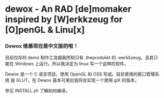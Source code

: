 dewox - An RAD [de]momaker inspired by [W]erkkzeug for [O]penGL & Linu[x]
======================================================================
<h3>Dewox 维基现在是中文版的啦！</h3>

目前仅存的 demo 制作工具据我所知只有 .theprodukkt 的 .werkkzeug，且其只能在
Windows 上运行。所以我决定为 linux 写一个这种的软件。

Dewox 是一个 C 语言项目，使用 OpenGL 和 OSS 写成。目前使用的窗口管理系统
是 GLUT。在 Dewox 基本可用后我将会实现一个使用 glX 的版本。

参见 INSTALL.zh 了解如何编译。

